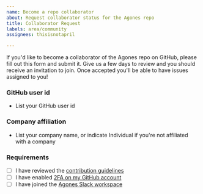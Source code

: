 ```yaml
---
name: Become a repo collaborator
about: Request collaborator status for the Agones repo
title: Collaborator Request
labels: area/community
assignees: thisisnotapril

---
```


If you'd like to become a collaborator of the Agones repo on GitHub, please fill out this form and submit it.
Give us a few days to review and you should receive an invitation to join. Once accepted you'll be able to have issues assigned to you! 

### GitHub user id
- List your GitHub user id

### Company affiliation
- List your company name, or indicate Individual if you're not affiliated with a company

### Requirements

- [ ] I have reviewed the [contribution guidelines](https://github.com/googleforgames/agones/blob/master/CONTRIBUTING.md)
- [ ] I have enabled [2FA on my GitHub account](https://github.com/settings/security)
- [ ] I have joined the [Agones Slack workspace](https://join.slack.com/t/agones/shared_invite/enQtMzE5NTE0NzkyOTk1LWU3ODAyZjdjMjNlYWIxZTAwODkxMGY3YWEyZjNjMjc4YWM1Zjk0OThlMGU2ZmUyMzRlMDljNDJiNmZlMGQ1M2U)
